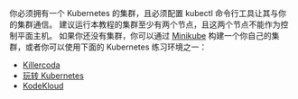 <!--
You need to have a Kubernetes cluster, and the kubectl command-line tool must
be configured to communicate with your cluster. It is recommended to run this tutorial on a cluster with at least two nodes that are not acting as control plane hosts. If you do not already have a
cluster, you can create one by using
[minikube](https://minikube.sigs.k8s.io/docs/tutorials/multi_node/)
or you can use one of these Kubernetes playgrounds:
-->
你必须拥有一个 Kubernetes 的集群，且必须配置 kubectl 命令行工具让其与你的集群通信。
建议运行本教程的集群至少有两个节点，且这两个节点不能作为控制平面主机。
如果你还没有集群，你可以通过 [Minikube](https://minikube.sigs.k8s.io/docs/tutorials/multi_node/)
构建一个你自己的集群，或者你可以使用下面的 Kubernetes 练习环境之一：

<!--
* [Killercoda](https://killercoda.com/playgrounds/scenario/kubernetes)
* [KodeKloud](https://kodekloud.com/public-playgrounds)
* [Play with Kubernetes](https://labs.play-with-k8s.com/)
-->
* [Killercoda](https://killercoda.com/playgrounds/scenario/kubernetes)
* [玩转 Kubernetes](https://labs.play-with-k8s.com/)
* [KodeKloud](https://kodekloud.com/public-playgrounds)

